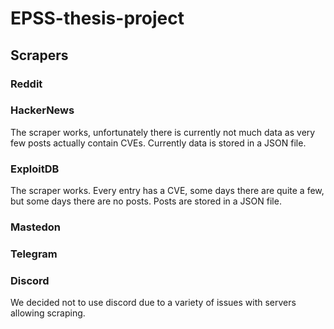 # EPSS-thesis-project

## Scrapers
### Reddit

### HackerNews
The scraper works, unfortunately there is currently not much data as very few posts actually contain CVEs. Currently data is stored in a JSON file.

### ExploitDB
The scraper works. Every entry has a CVE, some days there are quite a few, but some days there are no posts. Posts are stored in a JSON file.

### Mastedon

### Telegram

### Discord
We decided not to use discord due to a variety of issues with servers allowing scraping.